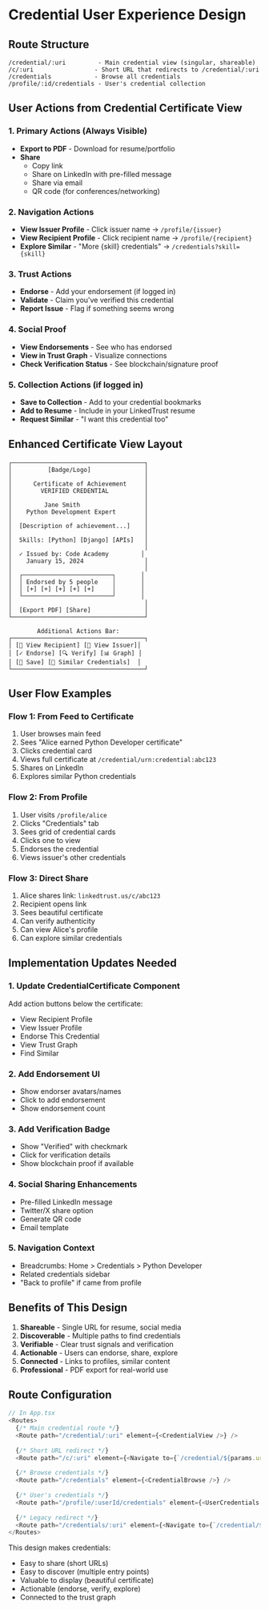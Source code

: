 # Credential User Experience Design

## Route Structure

```
/credential/:uri         - Main credential view (singular, shareable)
/c/:uri                 - Short URL that redirects to /credential/:uri
/credentials            - Browse all credentials
/profile/:id/credentials - User's credential collection
```

## User Actions from Credential Certificate View

### 1. **Primary Actions** (Always Visible)
- **Export to PDF** - Download for resume/portfolio
- **Share** 
  - Copy link
  - Share on LinkedIn with pre-filled message
  - Share via email
  - QR code (for conferences/networking)

### 2. **Navigation Actions**
- **View Issuer Profile** - Click issuer name → `/profile/{issuer}`
- **View Recipient Profile** - Click recipient name → `/profile/{recipient}`
- **Explore Similar** - "More {skill} credentials" → `/credentials?skill={skill}`

### 3. **Trust Actions**
- **Endorse** - Add your endorsement (if logged in)
- **Validate** - Claim you've verified this credential
- **Report Issue** - Flag if something seems wrong

### 4. **Social Proof**
- **View Endorsements** - See who has endorsed
- **View in Trust Graph** - Visualize connections
- **Check Verification Status** - See blockchain/signature proof

### 5. **Collection Actions** (if logged in)
- **Save to Collection** - Add to your credential bookmarks
- **Add to Resume** - Include in your LinkedTrust resume
- **Request Similar** - "I want this credential too"

## Enhanced Certificate View Layout

```
┌─────────────────────────────────────┐
│          [Badge/Logo]               │
│                                     │
│      Certificate of Achievement     │
│        VERIFIED CREDENTIAL          │
│                                     │
│         Jane Smith                  │
│    Python Development Expert        │
│                                     │
│  [Description of achievement...]    │
│                                     │
│  Skills: [Python] [Django] [APIs]   │
│                                     │
│  ✓ Issued by: Code Academy         │
│    January 15, 2024                 │
│                                     │
│  ┌─────────────────────────┐       │
│  │ Endorsed by 5 people    │       │
│  │ [+] [+] [+] [+] [+]     │       │
│  └─────────────────────────┘       │
│                                     │
│  [Export PDF] [Share]               │
└─────────────────────────────────────┘

        Additional Actions Bar:
┌─────────────────────────────────────┐
│ [👤 View Recipient] [🏢 View Issuer]│
│ [✓ Endorse] [🔍 Verify] [📊 Graph] │
│ [💾 Save] [🔗 Similar Credentials]  │
└─────────────────────────────────────┘
```

## User Flow Examples

### Flow 1: From Feed to Certificate
1. User browses main feed
2. Sees "Alice earned Python Developer certificate"
3. Clicks credential card
4. Views full certificate at `/credential/urn:credential:abc123`
5. Shares on LinkedIn
6. Explores similar Python credentials

### Flow 2: From Profile
1. User visits `/profile/alice`
2. Clicks "Credentials" tab
3. Sees grid of credential cards
4. Clicks one to view
5. Endorses the credential
6. Views issuer's other credentials

### Flow 3: Direct Share
1. Alice shares link: `linkedtrust.us/c/abc123`
2. Recipient opens link
3. Sees beautiful certificate
4. Can verify authenticity
5. Can view Alice's profile
6. Can explore similar credentials

## Implementation Updates Needed

### 1. Update CredentialCertificate Component
Add action buttons below the certificate:
- View Recipient Profile
- View Issuer Profile  
- Endorse This Credential
- View Trust Graph
- Find Similar

### 2. Add Endorsement UI
- Show endorser avatars/names
- Click to add endorsement
- Show endorsement count

### 3. Add Verification Badge
- Show "Verified" with checkmark
- Click for verification details
- Show blockchain proof if available

### 4. Social Sharing Enhancements
- Pre-filled LinkedIn message
- Twitter/X share option
- Generate QR code
- Email template

### 5. Navigation Context
- Breadcrumbs: Home > Credentials > Python Developer
- Related credentials sidebar
- "Back to profile" if came from profile

## Benefits of This Design

1. **Shareable** - Single URL for resume, social media
2. **Discoverable** - Multiple paths to find credentials  
3. **Verifiable** - Clear trust signals and verification
4. **Actionable** - Users can endorse, share, explore
5. **Connected** - Links to profiles, similar content
6. **Professional** - PDF export for real-world use

## Route Configuration

```typescript
// In App.tsx
<Routes>
  {/* Main credential route */}
  <Route path="/credential/:uri" element={<CredentialView />} />
  
  {/* Short URL redirect */}
  <Route path="/c/:uri" element={<Navigate to={`/credential/${params.uri}`} />} />
  
  {/* Browse credentials */}
  <Route path="/credentials" element={<CredentialBrowse />} />
  
  {/* User's credentials */}
  <Route path="/profile/:userId/credentials" element={<UserCredentials />} />
  
  {/* Legacy redirect */}
  <Route path="/credentials/:uri" element={<Navigate to={`/credential/${params.uri}`} />} />
</Routes>
```

This design makes credentials:
- Easy to share (short URLs)
- Easy to discover (multiple entry points)
- Valuable to display (beautiful certificate)
- Actionable (endorse, verify, explore)
- Connected to the trust graph